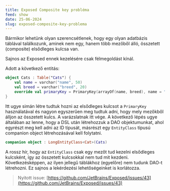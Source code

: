 ```yaml
---
title: Exposed Composite key probléma
feed: show
date: 25-06-2024
slug: exposed-composite-key-problema
---
```


Bármikor lehetünk olyan szerencsétlenek, hogy egy olyan adatbázis táblával találkozunk, aminek nem egy, hanem több mezőből álló,  összetett (composite) elsődleges kulcsa van.

Sajnos az Exposed ennek kezelésére csak félmegoldást kínál.

Adott a következő entitás:

```kotlin
object Cats : Table("Cats") {
	val name = varchar("name", 50)
	val breed = varchar("breed", 20)
	override val primaryKey = PrimaryKey(arrayOf(name, breed), name = "compositeKey")
}
```

Itt ugye simán létre tudtuk hozni az elsődleges kulcsot a `PrimaryKey` használatával és nagyon egyszerűen meg tudtuk adni, hogy mely mezőkből álljon az összetett kulcs. A varázslatnak itt vége. A következő lépés ugye általában az lenne, hogy a DSL után létrehozzuk a DAO objektumunkat, ahol 	egyrészt meg kell adni az ID típusát, másrészt egy `EntityClass` típusú companion object létrehozásával kell folytatni. 

```kotlin
companion object : LongEntityClass<Cat>(Cats)
```

A rossz hír, hogy az `EntityClass` csak egy mezőt tud kezelni elsődleges kulcsként, így az összetett kulcsokkal nem tud mit kezdeni. Következésképpen, az ilyen jellegű táblákhoz (egyelőre) nem tudunk DAO-t létrehozni. Ez sajnos a lekérdezési lehetőségeinket is korlátozza.

> Nyitott issue: [https://github.com/JetBrains/Exposed/issues/43](https://github.com/JetBrains/Exposed/issues/43)